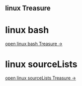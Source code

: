 linux Treasure
---

# linux bash

[open linux bash Treasure →](linux/linux-bash.md)


# linux sourceLists

[open linux sourceLists Treasure →](linux/linux-sourceLists.md)
